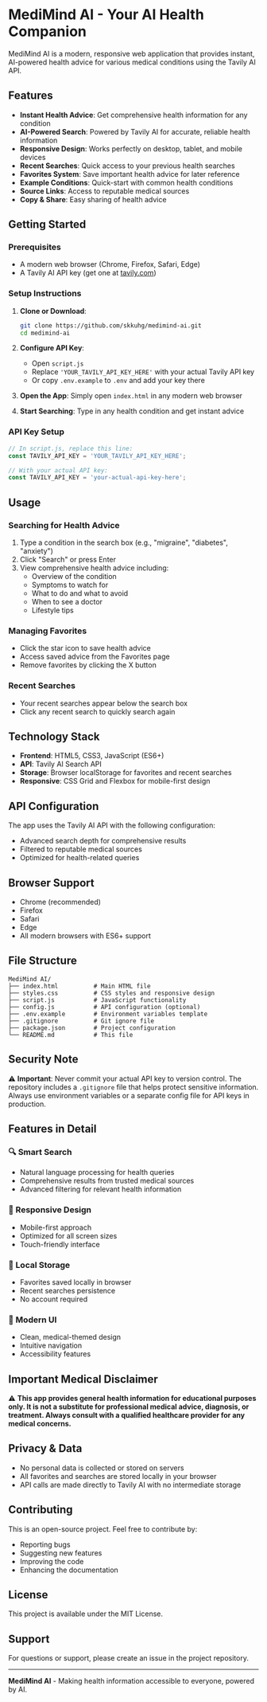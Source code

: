 # MediMind AI - Your AI Health Companion

MediMind AI is a modern, responsive web application that provides instant, AI-powered health advice for various medical conditions using the Tavily AI API.

## Features

- **Instant Health Advice**: Get comprehensive health information for any condition
- **AI-Powered Search**: Powered by Tavily AI for accurate, reliable health information
- **Responsive Design**: Works perfectly on desktop, tablet, and mobile devices
- **Recent Searches**: Quick access to your previous health searches
- **Favorites System**: Save important health advice for later reference
- **Example Conditions**: Quick-start with common health conditions
- **Source Links**: Access to reputable medical sources
- **Copy & Share**: Easy sharing of health advice

## Getting Started

### Prerequisites
- A modern web browser (Chrome, Firefox, Safari, Edge)
- A Tavily AI API key (get one at [tavily.com](https://tavily.com))

### Setup Instructions

1. **Clone or Download**: 
   ```bash
   git clone https://github.com/skkuhg/medimind-ai.git
   cd medimind-ai
   ```

2. **Configure API Key**:
   - Open `script.js`
   - Replace `'YOUR_TAVILY_API_KEY_HERE'` with your actual Tavily API key
   - Or copy `.env.example` to `.env` and add your key there

3. **Open the App**: Simply open `index.html` in any modern web browser

4. **Start Searching**: Type in any health condition and get instant advice

### API Key Setup
```javascript
// In script.js, replace this line:
const TAVILY_API_KEY = 'YOUR_TAVILY_API_KEY_HERE';

// With your actual API key:
const TAVILY_API_KEY = 'your-actual-api-key-here';
```

## Usage

### Searching for Health Advice
1. Type a condition in the search box (e.g., "migraine", "diabetes", "anxiety")
2. Click "Search" or press Enter
3. View comprehensive health advice including:
   - Overview of the condition
   - Symptoms to watch for
   - What to do and what to avoid
   - When to see a doctor
   - Lifestyle tips

### Managing Favorites
- Click the star icon to save health advice
- Access saved advice from the Favorites page
- Remove favorites by clicking the X button

### Recent Searches
- Your recent searches appear below the search box
- Click any recent search to quickly search again

## Technology Stack

- **Frontend**: HTML5, CSS3, JavaScript (ES6+)
- **API**: Tavily AI Search API
- **Storage**: Browser localStorage for favorites and recent searches
- **Responsive**: CSS Grid and Flexbox for mobile-first design

## API Configuration

The app uses the Tavily AI API with the following configuration:
- Advanced search depth for comprehensive results
- Filtered to reputable medical sources
- Optimized for health-related queries

## Browser Support

- Chrome (recommended)
- Firefox
- Safari
- Edge
- All modern browsers with ES6+ support

## File Structure

```
MediMind AI/
├── index.html          # Main HTML file
├── styles.css          # CSS styles and responsive design
├── script.js           # JavaScript functionality
├── config.js           # API configuration (optional)
├── .env.example        # Environment variables template
├── .gitignore          # Git ignore file
├── package.json        # Project configuration
└── README.md           # This file
```

## Security Note

⚠️ **Important**: Never commit your actual API key to version control. The repository includes a `.gitignore` file that helps protect sensitive information. Always use environment variables or a separate config file for API keys in production.

## Features in Detail

### 🔍 Smart Search
- Natural language processing for health queries
- Comprehensive results from trusted medical sources
- Advanced filtering for relevant health information

### 📱 Responsive Design
- Mobile-first approach
- Optimized for all screen sizes
- Touch-friendly interface

### 💾 Local Storage
- Favorites saved locally in browser
- Recent searches persistence
- No account required

### 🎨 Modern UI
- Clean, medical-themed design
- Intuitive navigation
- Accessibility features

## Important Medical Disclaimer

⚠️ **This app provides general health information for educational purposes only. It is not a substitute for professional medical advice, diagnosis, or treatment. Always consult with a qualified healthcare provider for any medical concerns.**

## Privacy & Data

- No personal data is collected or stored on servers
- All favorites and searches are stored locally in your browser
- API calls are made directly to Tavily AI with no intermediate storage

## Contributing

This is an open-source project. Feel free to contribute by:
- Reporting bugs
- Suggesting new features
- Improving the code
- Enhancing the documentation

## License

This project is available under the MIT License.

## Support

For questions or support, please create an issue in the project repository.

---

**MediMind AI** - Making health information accessible to everyone, powered by AI.